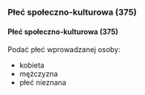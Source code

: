 ### Płeć społeczno-kulturowa (375)

#### Płeć społeczno-kulturowa (375)
Podać płeć wprowadzanej osoby:
- kobieta
- mężczyzna
- płeć nieznana
